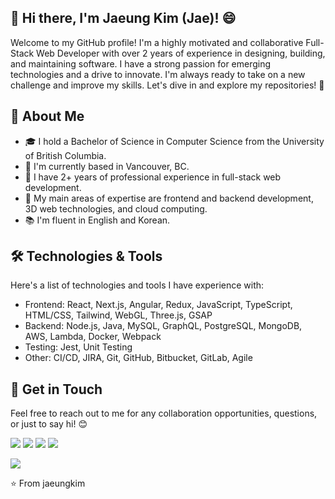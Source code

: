 ## 👋 Hi there, I'm Jaeung Kim (Jae)! 😄

Welcome to my GitHub profile! I'm a highly motivated and collaborative Full-Stack Web Developer with over 2 years of experience in designing, building, and maintaining software. I have a strong passion for emerging technologies and a drive to innovate. I'm always ready to take on a new challenge and improve my skills. Let's dive in and explore my repositories! 🚀

## 🌟 About Me

* 🎓 I hold a Bachelor of Science in Computer Science from the University of British Columbia.
* 📌 I'm currently based in Vancouver, BC.
* 💼 I have 2+ years of professional experience in full-stack web development.
* 🎯 My main areas of expertise are frontend and backend development, 3D web technologies, and cloud computing.
* 📚 I'm fluent in English and Korean.

## 🛠️ Technologies & Tools

Here's a list of technologies and tools I have experience with:

* Frontend: React, Next.js, Angular, Redux, JavaScript, TypeScript, HTML/CSS, Tailwind, WebGL, Three.js, GSAP
* Backend: Node.js, Java, MySQL, GraphQL, PostgreSQL, MongoDB, AWS, Lambda, Docker, Webpack
* Testing: Jest, Unit Testing
* Other: CI/CD, JIRA, Git, GitHub, Bitbucket, GitLab, Agile

<!-- ## 📈 GitHub Stats

[![Jaeung's GitHub stats](https://github-readme-stats.vercel.app/api?username=jaeungkim&theme=tokyonight)](https://github.com/jaeungkim/github-readme-stats)

[![Top Languages](https://github-readme-stats.vercel.app/api/top-langs/?username=jaeungkim&layout=compact&theme=tokyonight)](https://github.com/jaeungkim/github-readme-stats)
 -->

## 📮 Get in Touch

Feel free to reach out to me for any collaboration opportunities, questions, or just to say hi! 😊

[![][website]](https://www.jaeungkim.com)
[![][linkedin]](https://www.linkedin.com/in/jaeungkim0526/)
[![][mail]](mailto:jaewoongkim95@gmail.com)
[![][blog]](https://jaeungkim.com/blog)

![](https://komarev.com/ghpvc/?username=jaeungkim&color=dc143c)

⭐️ From jaeungkim

<!---------------------------
---------------------------->

[website]: https://img.shields.io/badge/Portfolio-742ddd?style=flat&logoColor=white&logo=QuickLook
[linkedin]: https://img.shields.io/badge/LinkedIn-2867b2?style=flat&logoColor=white&logo=LinkedIn
[blog]: https://img.shields.io/badge/Blog-20c997?style=flat&logoColor=white&logo=GitBook
[mail]: https://img.shields.io/badge/Mail-ea4335?style=flat&logoColor=white&logo=Gmail
